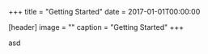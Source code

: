 +++
title = "Getting Started"
date = 2017-01-01T00:00:00

[header]
image = ""
caption = "Getting Started"
+++

asd